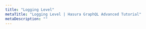 ```yaml
---
title: "Logging Level"
metaTitle: "Logging Level | Hasura GraphQL Advanced Tutorial"
metaDescription: ""
---
```

